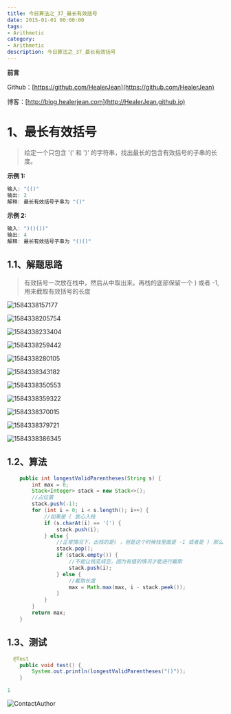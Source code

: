 ```yaml
---
title: 今日算法之_37_最长有效括号
date: 2015-01-01 00:00:00
tags: 
- Arithmetic
category: 
- Arithmetic
description: 今日算法之_37_最长有效括号
---
```


**前言**     

 Github：[https://github.com/HealerJean](https://github.com/HealerJean)         

 博客：[http://blog.healerjean.com](http://HealerJean.github.io)          



# 1、最长有效括号
> 给定一个只包含 '(' 和 ')' 的字符串，找出最长的包含有效括号的子串的长度。



**示例 1:**

```java
输入: "(()"
输出: 2
解释: 最长有效括号子串为 "()"
```


**示例 2:**

```java
输入: ")()())"
输出: 4
解释: 最长有效括号子串为 "()()"
```



## 1.1、解题思路 

> 有效括号一次放在栈中，然后从中取出来。再栈的底部保留一个 ) 或者 -1,用来截取有效括号的长度







![1584338157177](https://raw.githubusercontent.com/HealerJean/HealerJean.github.io/master/blogImages/1584338157177.png)



![1584338205754](https://raw.githubusercontent.com/HealerJean/HealerJean.github.io/master/blogImages/1584338205754.png)





![1584338233404](https://raw.githubusercontent.com/HealerJean/HealerJean.github.io/master/blogImages/1584338233404.png)



![1584338259442](https://raw.githubusercontent.com/HealerJean/HealerJean.github.io/master/blogImages/1584338259442.png)





![1584338280105](https://raw.githubusercontent.com/HealerJean/HealerJean.github.io/master/blogImages/1584338280105.png)





![1584338343182](https://raw.githubusercontent.com/HealerJean/HealerJean.github.io/master/blogImages/1584338343182.png)



![1584338350553](https://raw.githubusercontent.com/HealerJean/HealerJean.github.io/master/blogImages/1584338350553.png)



![1584338359322](https://raw.githubusercontent.com/HealerJean/HealerJean.github.io/master/blogImages/1584338359322.png)



![1584338370015](https://raw.githubusercontent.com/HealerJean/HealerJean.github.io/master/blogImages/1584338370015.png)





![1584338379721](https://raw.githubusercontent.com/HealerJean/HealerJean.github.io/master/blogImages/1584338379721.png)







![1584338386345](https://raw.githubusercontent.com/HealerJean/HealerJean.github.io/master/blogImages/1584338386345.png)






## 1.2、算法

```java
    public int longestValidParentheses(String s) {
        int max = 0;
        Stack<Integer> stack = new Stack<>();
        //占位置
        stack.push(-1);
        for (int i = 0; i < s.length(); i++) {
            //如果是 ( 放心入栈
            if (s.charAt(i) == '(') {
                stack.push(i);
            } else {
                //正常情况下，出栈的是( ，但是这个时候栈里面是 -1 或者是 ) 那么取出来栈就变成空了，所以如果是空的情况，还会把它放进去
                stack.pop();
                if (stack.empty()) {
                    //不能让栈变成空，因为有值的情况才能进行截取
                    stack.push(i);
                } else {
                    //截取长度
                    max = Math.max(max, i - stack.peek());
                }
            }
        }
        return max;
    }
```




## 1.3、测试 

```java
  @Test
    public void test() {
        System.out.println(longestValidParentheses("()"));
    }

1
```

![ContactAuthor](https://raw.githubusercontent.com/HealerJean/HealerJean.github.io/master/assets/img/artical_bottom.jpg)



<link rel="stylesheet" href="https://unpkg.com/gitalk/dist/gitalk.css">

<script src="https://unpkg.com/gitalk@latest/dist/gitalk.min.js"></script> 
<div id="gitalk-container"></div>    
 <script type="text/javascript">
    var gitalk = new Gitalk({
		clientID: `1d164cd85549874d0e3a`,
		clientSecret: `527c3d223d1e6608953e835b547061037d140355`,
		repo: `HealerJean.github.io`,
		owner: 'HealerJean',
		admin: ['HealerJean'],
		id: 'B6xCxdhbzO50WxfY',
    });
    gitalk.render('gitalk-container');
</script> 
